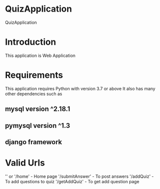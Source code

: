 # QuizApplication
QuizApplication

# Introduction
This application is Web Application

# Requirements
This application requires Python with version 3.7 or above
It also has many other dependencies such as
  ## mysql version ^2.18.1
  ## pymysql version ^1.3
  ## django framework
  
# Valid Urls
'' or '/home' - Home page
'/submitAnswer' - To post answers
'/addQuiz' - To add questions to quiz
'/getAddQuiz' - To get add question page
